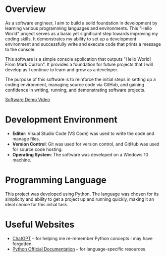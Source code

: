 # Overview

As a software engineer, I aim to build a solid foundation in development by learning various programming languages and environments. This "Hello World" project serves as a basic yet significant step towards improving my coding skills. It demonstrates my ability to set up a development environment and successfully write and execute code that prints a message to the console. 

This software is a simple console application that outputs "Hello World! From Mark Cuizon". It provides a foundation for future projects that I will develop as I continue to learn and grow as a developer.

The purpose of this software is to reinforce the initial steps in setting up a coding environment, managing source code via GitHub, and gaining confidence in writing, running, and demonstrating software projects.

[Software Demo Video](https://youtu.be/LO--ABEJlXs)

# Development Environment

- **Editor**: Visual Studio Code (VS Code) was used to write the code and manage files.
- **Version Control**: Git was used for version control, and GitHub was used for source code hosting.
- **Operating System**: The software was developed on a Windows 10 machine.

# Programming Language

This project was developed using Python. The language was chosen for its simplicity and ability to get a project up and running quickly, making it an ideal choice for this initial task.

# Useful Websites

* [ChatGPT](https://chat.openai.com) – for helping me re-remember Python concepts I may have forgotten.
* [Python Official Documentation](https://docs.python.org/3/) – for language-specific resources.
